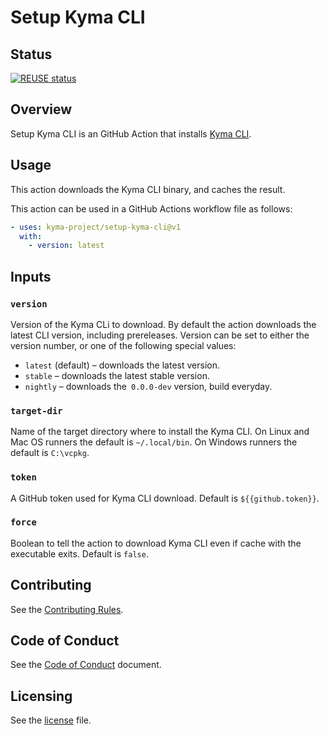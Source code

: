 # Setup Kyma CLI

## Status

[![REUSE status](https://api.reuse.software/badge/github.com/kyma-project/setup-kyma-cli)](https://api.reuse.software/info/github.com/kyma-project/setup-kyma-cli)

## Overview
<!--- mandatory section --->

Setup Kyma CLI is an GitHub Action that installs [Kyma CLI](https://github.com/kyma-project/cli).

## Usage

This action downloads the Kyma CLI binary, and caches the result.

This action can be used in a GitHub Actions workflow file as follows:

```yaml
- uses: kyma-project/setup-kyma-cli@v1
  with:
    - version: latest
```

## Inputs

### `version`

Version of the Kyma CLi to download.
By default the action downloads the latest CLI version, including prereleases.
Version can be set to either the version number, or one of the following special values:

* `latest` (default) – downloads the latest version.
* `stable` – downloads the latest stable version.
* `nightly` – downloads the` 0.0.0-dev` version, build everyday.

### `target-dir`

Name of the target directory where to install the Kyma CLI.
On Linux and Mac OS runners the default is `~/.local/bin`.
On Windows runners the default is `C:\vcpkg`.

### `token`

A GitHub token used for Kyma CLI download. Default is `${{github.token}}`.

### `force`

Boolean to tell the action to download Kyma CLI even if cache with the executable exits. Default is `false`.

## Contributing
<!--- mandatory section - do not change this! --->

See the [Contributing Rules](CONTRIBUTING.md).

## Code of Conduct
<!--- mandatory section - do not change this! --->

See the [Code of Conduct](CODE_OF_CONDUCT.md) document.

## Licensing
<!--- mandatory section - do not change this! --->

See the [license](./LICENSE) file.
